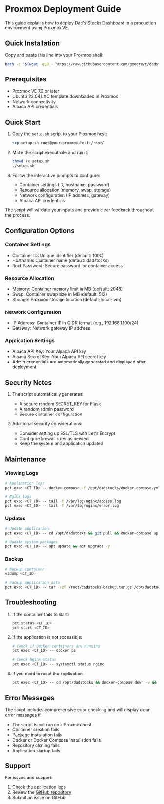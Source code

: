 # Proxmox Deployment Guide

This guide explains how to deploy Dad's Stocks Dashboard in a production environment using Proxmox VE.

## Quick Installation

Copy and paste this line into your Proxmox shell:

```bash
bash -c "$(wget -qLO - https://raw.githubusercontent.com/gmoorevt/dadstocks/main/deploy/proxmox/setup.sh)"
```

## Prerequisites

- Proxmox VE 7.0 or later
- Ubuntu 22.04 LXC template downloaded in Proxmox
- Network connectivity
- Alpaca API credentials

## Quick Start

1. Copy the `setup.sh` script to your Proxmox host:
   ```bash
   scp setup.sh root@your-proxmox-host:/root/
   ```

2. Make the script executable and run it:
   ```bash
   chmod +x setup.sh
   ./setup.sh
   ```

3. Follow the interactive prompts to configure:
   - Container settings (ID, hostname, password)
   - Resource allocation (memory, swap, storage)
   - Network configuration (IP address, gateway)
   - Alpaca API credentials

The script will validate your inputs and provide clear feedback throughout the process.

## Configuration Options

### Container Settings
- Container ID: Unique identifier (default: 1000)
- Hostname: Container name (default: dadstocks)
- Root Password: Secure password for container access

### Resource Allocation
- Memory: Container memory limit in MB (default: 2048)
- Swap: Container swap size in MB (default: 512)
- Storage: Proxmox storage location (default: local-lvm)

### Network Configuration
- IP Address: Container IP in CIDR format (e.g., 192.168.1.100/24)
- Gateway: Network gateway IP address

### Application Settings
- Alpaca API Key: Your Alpaca API key
- Alpaca Secret Key: Your Alpaca API secret key
- Admin credentials are automatically generated and displayed after deployment

## Security Notes

1. The script automatically generates:
   - A secure random SECRET_KEY for Flask
   - A random admin password
   - Secure container configuration

2. Additional security considerations:
   - Consider setting up SSL/TLS with Let's Encrypt
   - Configure firewall rules as needed
   - Keep the system and application updated

## Maintenance

### Viewing Logs
```bash
# Application logs
pct exec <CT_ID> -- docker-compose -f /opt/dadstocks/docker-compose.yml logs -f

# Nginx logs
pct exec <CT_ID> -- tail -f /var/log/nginx/access.log
pct exec <CT_ID> -- tail -f /var/log/nginx/error.log
```

### Updates
```bash
# Update application
pct exec <CT_ID> -- cd /opt/dadstocks && git pull && docker-compose up -d --build

# Update system packages
pct exec <CT_ID> -- apt update && apt upgrade -y
```

### Backup
```bash
# Backup container
vzdump <CT_ID>

# Backup application data
pct exec <CT_ID> -- tar -czf /root/dadstocks-backup.tar.gz /opt/dadstocks/instance
```

## Troubleshooting

1. If the container fails to start:
   ```bash
   pct status <CT_ID>
   pct start <CT_ID>
   ```

2. If the application is not accessible:
   ```bash
   # Check if Docker containers are running
   pct exec <CT_ID> -- docker ps
   
   # Check Nginx status
   pct exec <CT_ID> -- systemctl status nginx
   ```

3. If you need to reset the application:
   ```bash
   pct exec <CT_ID> -- cd /opt/dadstocks && docker-compose down -v && docker-compose up -d
   ```

## Error Messages

The script includes comprehensive error checking and will display clear error messages if:
- The script is not run on a Proxmox host
- Container creation fails
- Package installation fails
- Docker or Docker Compose installation fails
- Repository cloning fails
- Application startup fails

## Support

For issues and support:
1. Check the application logs
2. Review the [GitHub repository](https://github.com/gmoorevt/dadstocks)
3. Submit an issue on GitHub 